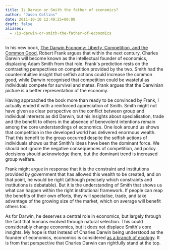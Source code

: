 ```yaml
---
title: Is Darwin or Smith the father of economics?
author: "Jason Collins"
date: 2011-10-10 12:40:25+00:00
draft: false
aliases:
  - /is-darwin-or-smith-the-father-of-economics
---
```


In his new book, [The Darwin Economy: Liberty, Competition, and the Common Good](https://www.jasoncollins.blog/franks-the-darwin-economy/), Robert Frank argues that within the next century, Charles Darwin will become known as the intellectual founder of economics, displacing Adam Smith from that role. Frank's prediction rests on the contrasting perspectives on competition provided by the two. Smith had the counterintuitive insight that selfish actions could increase the common good, while Darwin recognised that competition could be wasteful as individuals compete for survival and mates. Frank argues that the Darwinian picture is a better representation of the economy.

Having approached the book more than ready to be convinced by Frank, I actually ended it with a reinforced appreciation of Smith. Smith might not have given as clear perspective on the conflict between group and individual interests as did Darwin, but his insights about specialisation, trade and the benefit to others in the absence of benevolent intentions remain among the core understandings of economics. One look around us shows that competition in the developed world has delivered enormous wealth. That this benefit to the group occurred despite the selfish actions of individuals shows us that Smith's ideas have been the dominant force. We should not ignore the negative consequences of competition, and policy decisions should acknowledge them, but the dominant trend is increased group welfare.

Frank might argue in response that it is the constraint and institutions provided by government that has allowed this wealth to be created, and on that point, he would be right (although precisely which constraints and institutions is debatable). But it is the understanding of Smith that shows us what can happen within the right institutional framework. If people can reap the benefits of their own efforts, they will specialise, trade, and take advantage of the growing size of the market, which on average will benefit others too.

As for Darwin, he deserves a central role in economics, but largely through the fact that humans evolved through natural selection. This could considerably change economics, but it does not displace Smith's core insights. My hope is that instead of Charles Darwin being understood as the founder of economics, economics is considered [as a branch of ecology](https://www.jasoncollins.blog/economics-is-a-branch-of-ecology/). It is from that perspective that Charles Darwin can rightfully stand at the top.

